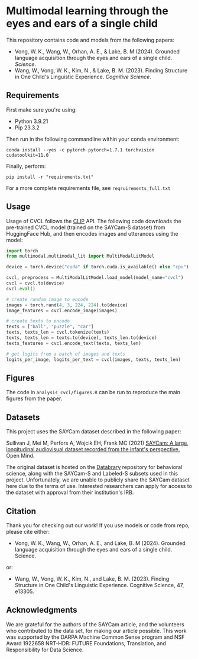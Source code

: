 # Multimodal learning through the eyes and ears of a single child

This repository contains code and models from the following papers:
- Vong, W. K., Wang, W., Orhan, A. E., & Lake, B. M (2024). Grounded language acquisition through the eyes and ears of a single child. *Science*.
- Wang, W., Vong, W. K., Kim, N., & Lake, B. M. (2023). Finding Structure in One Child's Linguistic Experience. *Cognitive Science*.

## Requirements
First make sure you're using:
* Python 3.9.21
* Pip 23.3.2

Then run in the following commandline within your conda environment:
```commandline
conda install --yes -c pytorch pytorch=1.7.1 torchvision cudatoolkit=11.0
```
Finally, perform:
```commandline
pip install -r "requirements.txt"
```

For a more complete requirements file, see `reqruirements_full.txt`

## Usage
Usage of CVCL follows the [CLIP](https://github.com/openai/CLIP) API. The following code downloads the pre-trained CVCL model (trained on the SAYCam-S dataset) from HuggingFace Hub, and then encodes images and utterances using the model:

```python
import torch
from multimodal.multimodal_lit import MultiModalLitModel

device = torch.device("cuda" if torch.cuda.is_available() else "cpu")

cvcl, preprocess = MultiModalLitModel.load_model(model_name="cvcl")
cvcl = cvcl.to(device)
cvcl.eval()

# create random image to encode
images = torch.rand(4, 3, 224, 224).to(device)
image_features = cvcl.encode_image(images)

# create texts to encode
texts = ["ball", "puzzle", "car"]
texts, texts_len = cvcl.tokenize(texts)
texts, texts_len = texts.to(device), texts_len.to(device)
texts_features = cvcl.encode_text(texts, texts_len)

# get logits from a batch of images and texts
logits_per_image, logits_per_text = cvcl(images, texts, texts_len)
```

## Figures
The code in `analysis_cvcl/figures.R` can be run to reproduce the main figures from the paper.

## Datasets
This project uses the SAYCam dataset described in the following paper: 

Sullivan J, Mei M, Perfors A, Wojcik EH, Frank MC (2021) [SAYCam: A large, longitudinal audiovisual dataset recorded from the infant's perspective.](https://direct.mit.edu/opmi/article/doi/10.1162/opmi_a_00039/97495/SAYCam-A-Large-Longitudinal-Audiovisual-Dataset) Open Mind.

The original dataset is hosted on the [Databrary](https://nyu.databrary.org/) repository for behavioral science, along with the SAYCam-S and Labeled-S subsets used in this project. Unfortunately, we are unable to publicly share the SAYCam dataset here due to the terms of use. Interested researchers can apply for access to the dataset with approval from their institution's IRB.

## Citation

Thank you for checking out our work! If you use models or code from repo, please cite either:
- Vong, W. K., Wang, W., Orhan, A. E., and Lake, B. M (2024). Grounded language acquisition through the eyes and ears of a single child. Science.

or:

- Wang, W., Vong, W. K., Kim, N., and Lake, B. M. (2023). Finding Structure in One Child's Linguistic Experience. Cognitive Science, 47, e13305. 

## Acknowledgments
We are grateful for the authors of the SAYCam article, and the volunteers who contributed to the data set, for making our article possible. This work was supported by the DARPA Machine Common Sense program and NSF Award 1922658 NRT-HDR: FUTURE Foundations, Translation, and Responsibility for Data Science. 
